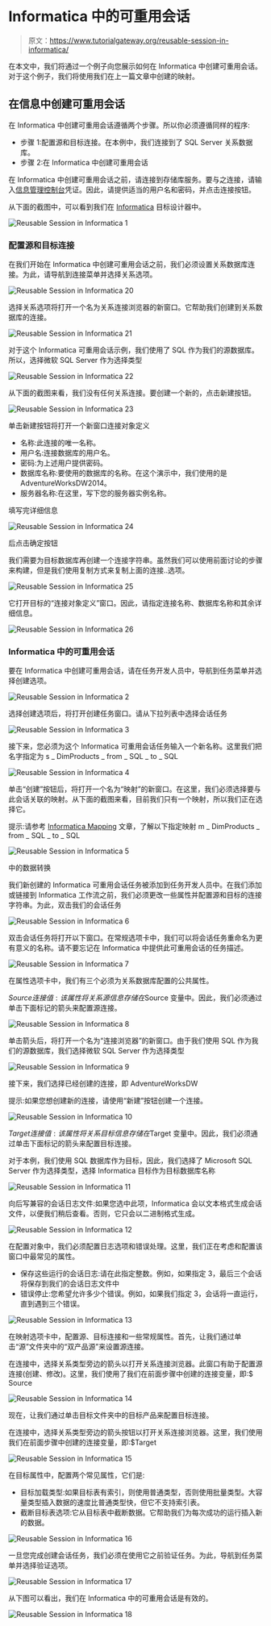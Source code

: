 # Informatica 中的可重用会话

> 原文：<https://www.tutorialgateway.org/reusable-session-in-informatica/>

在本文中，我们将通过一个例子向您展示如何在 Informatica 中创建可重用会话。对于这个例子，我们将使用我们在上一篇文章中创建的映射。

## 在信息中创建可重用会话

在 Informatica 中创建可重用会话遵循两个步骤。所以你必须遵循同样的程序:

*   步骤 1:配置源和目标连接。在本例中，我们连接到了 SQL Server 关系数据库。
*   步骤 2:在 Informatica 中创建可重用会话

在 Informatica 中创建可重用会话之前，请连接到存储库服务。要与之连接，请输入[信息管理控制台](https://www.tutorialgateway.org/informatica-admin-console/)凭证。因此，请提供适当的用户名和密码，并点击连接按钮。

从下面的截图中，可以看到我们在 [Informatica](https://www.tutorialgateway.org/informatica/) 目标设计器中。

![Reusable Session in Informatica 1](img/a8378d85f9e6e192ae3f1633352663b5.png)

### 配置源和目标连接

在我们开始在 Informatica 中创建可重用会话之前，我们必须设置关系数据库连接。为此，请导航到连接菜单并选择关系选项。

![Reusable Session in Informatica 20](img/e14acd2e5010a85d6d86957deb7215ec.png)

选择关系选项将打开一个名为关系连接浏览器的新窗口。它帮助我们创建到关系数据库的连接。

![Reusable Session in Informatica 21](img/909ae683ca62952610434a3bb90d578f.png)

对于这个 Informatica 可重用会话示例，我们使用了 SQL 作为我们的源数据库。所以，选择微软 SQL Server 作为选择类型

![Reusable Session in Informatica 22](img/7d9b0c743d1ccb8a86b57f9e2939b834.png)

从下面的截图来看，我们没有任何关系连接。要创建一个新的，点击新建按钮。

![Reusable Session in Informatica 23](img/5fffe7075d9f48e311ff02b7fda7663c.png)

单击新建按钮将打开一个新窗口连接对象定义

*   名称:此连接的唯一名称。
*   用户名:连接数据库的用户名。
*   密码:为上述用户提供密码。
*   数据库名称:要使用的数据库的名称。在这个演示中，我们使用的是 AdventureWorksDW2014。
*   服务器名称:在这里，写下您的服务器实例名称。

填写完详细信息

![Reusable Session in Informatica 24](img/9fef01c54c6c67fc278c84de3f38f25c.png)

后点击确定按钮

我们需要为目标数据库再创建一个连接字符串。虽然我们可以使用前面讨论的步骤来构建，但是我们使用复制方式来复制上面的连接..选项。

![Reusable Session in Informatica 25](img/f23231cd0fcd973521f74dfb10d63aad.png)

它打开目标的“连接对象定义”窗口。因此，请指定连接名称、数据库名称和其余详细信息。

![Reusable Session in Informatica 26](img/137a77ed79eae811043cff3f2e21e078.png)

### Informatica 中的可重用会话

要在 Informatica 中创建可重用会话，请在任务开发人员中，导航到任务菜单并选择创建选项。

![Reusable Session in Informatica 2](img/8c7084aac28b4888321a95bffee6e8b8.png)

选择创建选项后，将打开创建任务窗口。请从下拉列表中选择会话任务

![Reusable Session in Informatica 3](img/6e722614a6f803aa874853ba335ac5f6.png)

接下来，您必须为这个 Informatica 可重用会话任务输入一个新名称。这里我们把名字指定为 s _ DimProducts _ from _ SQL _ to _ SQL

![Reusable Session in Informatica 4](img/85de67379cf8d88c716bd9a4b056f332.png)

单击“创建”按钮后，将打开一个名为“映射”的新窗口。在这里，我们必须选择要与此会话关联的映射。从下面的截图来看，目前我们只有一个映射，所以我们正在选择它。

提示:请参考 [Informatica Mapping](https://www.tutorialgateway.org/informatica-mapping/) 文章，了解以下指定映射 m _ DimProducts _ from _ SQL _ to _ SQL

![Reusable Session in Informatica 5](img/2a732cd844495f4183489ac168b9372e.png)

中的数据转换

我们新创建的 Informatica 可重用会话任务被添加到任务开发人员中。在我们添加或链接到 Informatica 工作流之前，我们必须更改一些属性并配置源和目标的连接字符串。为此，双击我们的会话任务

![Reusable Session in Informatica 6](img/0f1555b970a6539700559618afe51581.png)

双击会话任务将打开以下窗口。在常规选项卡中，我们可以将会话任务重命名为更有意义的名称。请不要忘记在 Informatica 中提供此可重用会话的任务描述。

![Reusable Session in Informatica 7](img/c05443bbf82cd30f58554d23bf63945a.png)

在属性选项卡中，我们有三个必须为关系数据库配置的公共属性。

$Source 连接值:该属性将关系源信息存储在$Source 变量中。因此，我们必须通过单击下面标记的箭头来配置源连接。

![Reusable Session in Informatica 8](img/f7a8b3f609a980231bd6219072f4c18f.png)

单击箭头后，将打开一个名为“连接浏览器”的新窗口。由于我们使用 SQL 作为我们的源数据库，我们选择微软 SQL Server 作为选择类型

![Reusable Session in Informatica 9](img/d8b1938af12eec7d3114f3c2f875e8aa.png)

接下来，我们选择已经创建的连接，即 AdventureWorksDW

提示:如果您想创建新的连接，请使用“新建”按钮创建一个连接。

![Reusable Session in Informatica 10](img/fcc64ead963fccbdcf19d82975a09659.png)

$Target 连接值:该属性将关系目标信息存储在$Target 变量中。因此，我们必须通过单击下面标记的箭头来配置目标连接。

对于本例，我们使用 SQL 数据库作为目标，因此，我们选择了 Microsoft SQL Server 作为选择类型，选择 Informatica 目标作为目标数据库名称

![Reusable Session in Informatica 11](img/069af80f2acd9b950e36da3b7e4a9032.png)

向后写兼容的会话日志文件:如果您选中此项，Informatica 会以文本格式生成会话文件，以便我们稍后查看。否则，它只会以二进制格式生成。

![Reusable Session in Informatica 12](img/59bf663129b279dce89d1042c9b610e7.png)

在配置对象中，我们必须配置日志选项和错误处理。这里，我们正在考虑和配置该窗口中最常见的属性。

*   保存这些运行的会话日志:请在此指定整数。例如，如果指定 3，最后三个会话将保存到我们的会话日志文件中
*   错误停止:您希望允许多少个错误。例如，如果我们指定 3，会话将一直运行，直到遇到三个错误。

![Reusable Session in Informatica 13](img/cd16630152ef5f219de4513b9870eff0.png)

在映射选项卡中，配置源、目标连接和一些常规属性。首先，让我们通过单击“源”文件夹中的“双产品源”来设置源连接。

在连接中，选择关系类型旁边的箭头以打开关系连接浏览器。此窗口有助于配置源连接(创建、修改)。这里，我们使用了我们在前面步骤中创建的连接变量，即:$ Source

![Reusable Session in Informatica 14](img/efc971b0ff47f79881039da02809e849.png)

现在，让我们通过单击目标文件夹中的目标产品来配置目标连接。

在连接中，选择关系类型旁边的箭头按钮以打开关系连接浏览器。这里，我们使用我们在前面步骤中创建的连接变量，即:$Target

![Reusable Session in Informatica 15](img/e15f92b1c374c019c243e475abc84d84.png)

在目标属性中，配置两个常见属性，它们是:

*   目标加载类型:如果目标表有索引，则使用普通类型，否则使用批量类型。大容量类型插入数据的速度比普通类型快，但它不支持索引表。
*   截断目标表选项:它从目标表中截断数据。它帮助我们为每次成功的运行插入新的数据。

![Reusable Session in Informatica 16](img/7b5e53943bafd53853f09d75be171639.png)

一旦您完成创建会话任务，我们必须在使用它之前验证任务。为此，导航到任务菜单并选择验证选项。

![Reusable Session in Informatica 17](img/863f4d51acd4e7d45d2f56d89fe8fd74.png)

从下图可以看出，我们在 Informatica 中的可重用会话是有效的。

![Reusable Session in Informatica 18](img/03a9d9c2b99283aea17259331e27ac21.png)